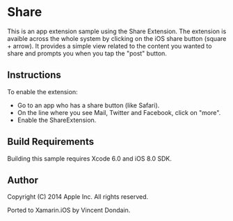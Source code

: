Share
=====

This is an app extension sample using the Share Extension. The extension is avaible across the whole system by clicking on the iOS share button (square + arrow). It provides a simple view related to the content you wanted to share and prompts you when you tap the "post" button.

Instructions
------------

To enable the extension:

* Go to an app who has a share button (like Safari).
* On the line where you see Mail, Twitter and Facebook, click on "more".
* Enable the ShareExtension.

Build Requirements
------------------

Building this sample requires Xcode 6.0 and iOS 8.0 SDK.

Author
------ 
Copyright (C) 2014 Apple Inc. All rights reserved.

Ported to Xamarin.iOS by Vincent Dondain.